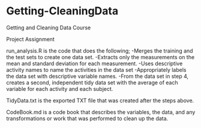 # Getting-CleaningData
Getting and Cleaning Data Course

Project Assignment

run_analysis.R is the code that does the following;
    -Merges the training and the test sets to create one data set.
    -Extracts only the measurements on the mean and standard deviation for each measurement.
    -Uses descriptive activity names to name the activities in the data set
    -Appropriately labels the data set with descriptive variable names.
    -From the data set in step 4, creates a second, independent tidy data set with the average of each variable for each activity and each subject.

TidyData.txt is the exported TXT file that was created after the steps above.

CodeBook.md is a code book that describes the variables, the data, and any transformations or work that was performed to clean up the data.

